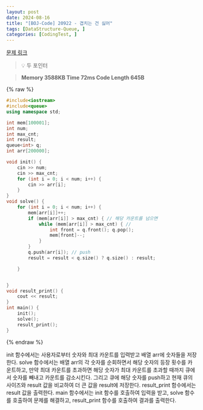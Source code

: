 ```yaml
---
layout: post
date: 2024-08-16
title: "[BOJ-Code] 20922 - 겹치는 건 싫어"
tags: [DataStructure-Queue, ]
categories: [CodingTest, ]
---
```


[문제 링크](https://www.acmicpc.net/problem/20922)


> 💡 두 포인터


> **Memory   3588KB                                   Time   72ms                                Code Length   645B**



{% raw %}
```c++
#include<iostream>
#include<queue>
using namespace std;

int mem[100001];
int num;
int max_cnt;
int result;
queue<int> q;
int arr[200000];

void init() {
	cin >> num;
	cin >> max_cnt;
	for (int i = 0; i < num; i++) {
		cin >> arr[i];
	}
}
void solve() {
	for (int i = 0; i < num; i++) {
		mem[arr[i]]++;
		if (mem[arr[i]] > max_cnt) { // 해당 카운트를 넘으면
			while (mem[arr[i]] > max_cnt) { // 
				int front = q.front(); q.pop();
				mem[front]--;
			}
		}
		q.push(arr[i]); // push
		result = result < q.size() ? q.size() : result;

	}


}
void result_print() {
	cout << result;
}
int main() {
	init();
	solve();
	result_print();
}
```
{% endraw %}



init 함수에서는 사용자로부터 숫자와 최대 카운트를 입력받고 배열 arr에 숫자들을 저장한다. solve 함수에서는 배열 arr의 각 숫자를 순회하면서 해당 숫자의 등장 횟수를 카운트하고, 만약 최대 카운트를 초과하면 해당 숫자가 최대 카운트를 초과할 때까지 큐에서 숫자를 빼내고 카운트를 감소시킨다. 그리고 큐에 해당 숫자를 push하고 현재 큐의 사이즈와 result 값을 비교하여 더 큰 값을 result에 저장한다. result_print 함수에서는 result 값을 출력한다. main 함수에서는 init 함수를 호출하여 입력을 받고, solve 함수를 호출하여 문제를 해결하고, result_print 함수를 호출하여 결과를 출력한다.

